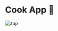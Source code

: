 # Cook App 🍳
![app](https://github.com/luanasa/cookapp/assets/38231334/e3a08db3-af0d-4d99-983c-2e19ab84a39a)

